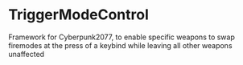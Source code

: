 # TriggerModeControl
Framework for Cyberpunk2077, to enable specific weapons to swap firemodes at the press of a keybind while leaving all other weapons unaffected
